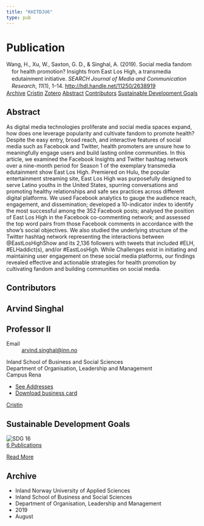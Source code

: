 ```yaml
---
title: "KHITDJU6"
type: pub
---
```

<h1>Publication</h1>
<article id="csl-bib-container-KHITDJU6" class="csl-bib-container">
  <div class="csl-bib-body" style="line-height: 1.35; padding-left: 1em; text-indent:-1em;">
  <div class="csl-entry">Wang, H., Xu, W., Saxton, G. D., &amp; Singhal, A. (2019). Social media fandom for health promotion? Insights from East Los High, a transmedia edutainment initiative. <i>SEARCH Journal of Media and Communication Research</i>, <i>11</i>(1), 1&#x2013;14. <a href="http://hdl.handle.net/11250/2638919">http://hdl.handle.net/11250/2638919</a></div>
</div>
  <div class="csl-bib-buttons">
    <a href="#taxonomy-article-KHITDJU6" class="csl-bib-button">Archive</a>
    <a href="https://app.cristin.no/results/show.jsf?id=1719584" alt="Cristin URL" class="csl-bib-button">Cristin</a>
    <a href="http://zotero.org/groups/5402882/items/KHITDJU6" alt="Zotero URL" class="csl-bib-button">Zotero</a>
    <a href="#abstract-article-KHITDJU6" class="csl-bib-button">Abstract</a>
    <a href="#contributors-article-KHITDJU6" class="csl-bib-button">Contributors</a>
    <a href="#sdg-article-KHITDJU6" class="csl-bib-button">Sustainable Development Goals</a>
  </div>
  <div id="csl-bib-meta-container-KHITDJU6"></div>
</article>
<div id="csl-bib-meta-KHITDJU6" class="csl-bib-meta">
  <article id="abstract-article-KHITDJU6" class="abstract-article">
    <h1>Abstract</h1>
    As digital media technologies proliferate and social media spaces expand, how does one leverage popularity and cultivate fandom to promote health? Despite the easy entry, broad reach, and interactive features of social media such as Facebook and Twitter, health promoters are unsure how to meaningfully engage users and build lasting online communities. In this article, we examined the Facebook Insights and Twitter hashtag network over a nine-month period for Season 1 of the exemplary transmedia edutainment show East Los High. Premiered on Hulu, the popular entertainment streaming site, East Los High was purposefully designed to serve Latino youths in the United States, spurring conversations and promoting healthy relationships and safe sex practices across different digital platforms. We used Facebook analytics to gauge the audience reach, engagement, and dissemination; developed a 10-indicator index to identify the most successful among the 352 Facebook posts; analysed the position of East Los High in the Facebook co-commenting network; and assessed the top word pairs from those Facebook comments in accordance with the show’s social objectives. We also studied the underlying structure of the Twitter hashtag network representing the interactions between @EastLosHighShow and its 2,136 followers with tweets that included #ELH, #ELHaddict(s), and/or #EastLosHigh. While Challenges exist in initiating and maintaining user engagement on these social media platforms, our findings revealed effective and actionable strategies for health promotion by cultivating fandom and building communities on social media.
  </article>
  <article id="contributors-article-KHITDJU6" class="contributors-article">
    <h1>Contributors</h1>
    <div class="personas"> <div class="vrtx-hinn-person-card"> <div class="photo"> <i class="lar la-user-circle missing-person"></i> </div> <div class="info"> <hgroup><h1>Arvind Singhal</h1> <h2>Professor II</h2> </hgroup><dl> <dt>Email</dt> <dd> <a href="mailto:arvind.singhal@inn.no">arvind.singhal@inn.no</a> </dd> </dl> <p> Inland School of Business and Social Sciences<br> Department of Organisation, Leadership and Management<br> Campus Rena </p> <ul class="vrtx-hinn-links"> <li><a href="https://www.inn.no/english/find-an-employee/arvind-singhal.html#vrtx-hinn-addresses">See Addresses</a></li> <li><a href="https://www.inn.no/english/find-an-employee/arvind-singhal.html?vrtx=vcf">Download business card</a></li> </ul> </div> </div> <a href="https://app.cristin.no/persons/show.jsf?id=863653" alt="Cristin URL" class="personas-cristin">Cristin</a> </div>
  </article>
  <article id="sdg-article-KHITDJU6" class="sdg-article">
    <h1>Sustainable Development Goals</h1>
    <div class="sdg-container"><div id="sdg16" class="sdg"> <img src="{{< params subfolder >}}images/sdg/sdg16_en.png" class="image" alt="SDG 16"> <div class="sdg-overlay"> <a href="{{< params subfolder >}}en/archive/?sdg=16#archive" class="sdg-publication-count"><span>6</span> Publications</a> <p><a href="https://sdgs.un.org/goals/goal16" class="sdg-read-more">Read More</a></p> </div> </div></div>
  </article>
  <article id="taxonomy-article-KHITDJU6" class="taxonomy-article">
    <h1>Archive</h1>
    <ul>
      <li>Inland Norway University of Applied Sciences</li>
      <li>Inland School of Business and Social Sciences</li>
      <li>Department of Organisation, Leadership and Management</li>
      <li>2019</li>
      <li>August</li>
    </ul>
  </article>
</div>
